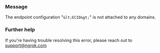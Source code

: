 
### Message
The endpoint configuration "`&lt;ECID&gt;`" is not attached to any domains.

### Further help
If you're having trouble resolving this error, please reach out to [support@ngrok.com](mailto:support@ngrok.com?subject=Help%20with%20ERR_NGROK_5303)

